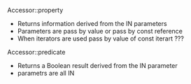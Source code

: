 Accessor::property
- Returns information derived from the IN parameters
- Parameters are pass by value or pass by const reference
- When iterators are used pass by value of const iterart
???

Accessor::predicate
- Returns a Boolean result derived from the IN parameter
- parametrs are all IN  
